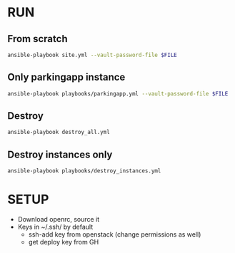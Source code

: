 # RUN

## From scratch
```bash
ansible-playbook site.yml --vault-password-file $FILE
```

## Only parkingapp instance
```bash
ansible-playbook playbooks/parkingapp.yml --vault-password-file $FILE
```

## Destroy
```bash
ansible-playbook destroy_all.yml
```

## Destroy instances only
```bash
ansible-playbook playbooks/destroy_instances.yml
```

# SETUP

- Download openrc, source it
- Keys in ~/.ssh/ by default
  - ssh-add key from openstack (change permissions as well)
  - get deploy key from GH